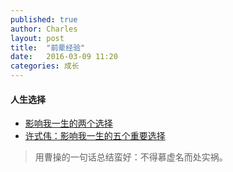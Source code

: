 ```yaml
---
published: true
author: Charles
layout: post
title:  "前辈经验"
date:   2016-03-09 11:20
categories: 成长
---
```


#### 人生选择

 - [影响我一生的两个选择][1]
 - [许式伟：影响我一生的五个重要选择][2]

> 用曹操的一句话总结蛮好：不得慕虚名而处实祸。

  [1]: http://yanyiwu.com/life/2014/10/11/choices-change-my-life.html
  [2]: http://blog.jobbole.com/78246/